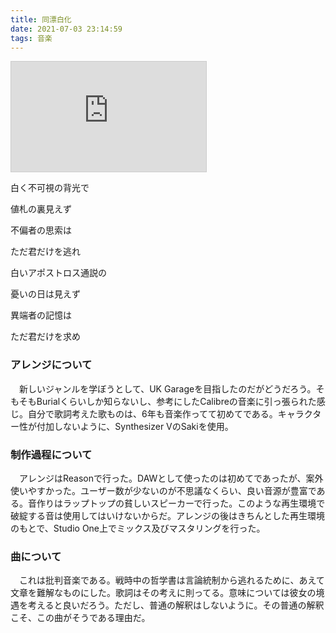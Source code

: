 ```yaml
---
title: 同漂白化
date: 2021-07-03 23:14:59
tags: 音楽
---
```


<iframe width="312" height="176" src="https://ext.nicovideo.jp/thumb/sm38978152" scrolling="no" style="border:solid 1px #ccc;" frameborder="0"><a href="https://www.nicovideo.jp/watch/sm38978152">同漂白化 / 大吉キトゥン</a></iframe>

白く不可視の背光で

値札の裏見えず

不偏者の思索は

ただ君だけを逃れ


白いアポストロス通説の

憂いの日は見えず

異端者の記憶は

ただ君だけを求め


### アレンジについて

　新しいジャンルを学ぼうとして、UK Garageを目指したのだがどうだろう。そもそもBurialくらいしか知らないし、参考にしたCalibreの音楽に引っ張られた感じ。自分で歌詞考えた歌ものは、6年も音楽作ってて初めてである。キャラクター性が付加しないように、Synthesizer VのSakiを使用。

### 制作過程について

　アレンジはReasonで行った。DAWとして使ったのは初めてであったが、案外使いやすかった。ユーザー数が少ないのが不思議なくらい、良い音源が豊富である。音作りはラップトップの貧しいスピーカーで行った。このような再生環境で破綻する音は使用してはいけないからだ。アレンジの後はきちんとした再生環境のもとで、Studio One上でミックス及びマスタリングを行った。

### 曲について

　これは批判音楽である。戦時中の哲学書は言論統制から逃れるために、あえて文章を難解なものにした。歌詞はその考えに則ってる。意味については彼女の境遇を考えると良いだろう。ただし、普通の解釈はしないように。その普通の解釈こそ、この曲がそうである理由だ。